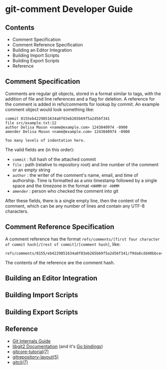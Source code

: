 # git-comment Developer Guide

## Contents

* Comment Specification
* Comment Reference Specification
* Building an Editor Integration
* Building Import Scripts
* Building Export Scripts
* Reference

## Comment Specification

Comments are regular git objects, stored in a format similar to tags,
with the addition of file and line references and a flag for deletion. A
reference for the comment is added in refs/comments for lookup by
commit. An example comment object would look something like:

```
commit 0155eb4229851634a0f03eb265b69f5a2d56f341
file src/example.txt:12
author Delisa Mason <name@example.com> 1243040974 -0900
amender Delisa Mason <name@example.com> 1243040974 -0900

Too many levels of indentation here.
```

The valid fields are (in this order):

* `commit` : full hash of the attached commit
* `file` : path (relative to repository root) and line number of the
  comment or an empty string
* `author` : the writer of the comment's name, email, and time of
  authorship. Time is formatted as a unix timestamp followed by a single
space and the timezone in the format `+HHMM` or `-HHMM`
* `amender` : person who checked the comment into git

After these fields, there is a single empty line, then the content of
the comment, which can be any number of lines and contain any UTF-8
characters.

## Comment Reference Specification

A comment reference has the format `refs/comments/[first four character of commit hash]/[rest of commit]/[comment hash]`, like:

```
refs/comments/0155/eb4229851634a0f03eb265b69f5a2d56f341/f9da8cdd40bbce4c7bd1aa4e46608107184bd91c
```

The contents of the reference are the comment hash.

## Building an Editor Integration

## Building Import Scripts

## Building Export Scripts

## Reference

* [Git Internals Guide](http://www.git-scm.com/book/en/v2/Git-Internals-Plumbing-and-Porcelain)
* [libgit2 Documentation](https://libgit2.github.com) (and it's [Go bindings](http://godoc.org/github.com/libgit2/git2go))
* [gitcore-tutorial(7)](https://www.kernel.org/pub/software/scm/git/docs/gitcore-tutorial.html)
* [gitrepository-layout(5)](https://www.kernel.org/pub/software/scm/git/docs/gitrepository-layout.html)
* [gitcli(7)](https://www.kernel.org/pub/software/scm/git/docs/gitcli.html)

